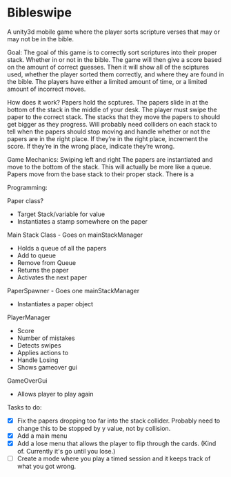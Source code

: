 # Bibleswipe
A unity3d mobile game where the player sorts scripture verses that may or may not be in the bible.

Goal:
The goal of this game is to correctly sort scriptures into their proper stack. Whether in or not in the bible. The game will then give a score based on the amount of correct guesses. Then it will show all of the sciptures used, whether the player sorted them correctly, and where they are found in the bible. The players have either a limited amount of time, or a limited amount of incorrect moves.

How does it work?
Papers hold the scptures. The papers slide in at the bottom of the stack in the middle of your desk. The player must swipe the paper to the correct stack. The stacks that they move the papers to should get bigger as they progress. Will probably need colliders on each stack to tell when the papers should stop moving and handle whether or not the papers are in the right place. If they’re in the right place, increment the score. If they’re in the wrong place, indicate they’re wrong.

Game Mechanics:
Swiping left and right
The papers are instantiated and move to the bottom of the stack. This will actually be more like a queue.
Papers move from the base stack to their proper stack.
There is a

Programming:

Paper class?
 - Target Stack/variable for value
 - Instantiates a stamp somewhere on the paper
 
Main Stack Class - Goes on mainStackManager
 - Holds a queue of all the papers
 - Add to queue
 - Remove from Queue
  - Returns the paper
  - Activates the next paper
  
PaperSpawner - Goes one mainStackManager
 - Instantiates a paper object
 
PlayerManager
 - Score
 - Number of mistakes
 - Detects swipes
  - Applies actions to 
 - Handle Losing
  - Shows gameover gui
  
GameOverGui
 - Allows player to play again
 
 Tasks to do:
- [x] Fix the papers dropping too far into the stack collider. Probably need to change this to be stopped by y value, not by collision.
- [x] Add a main menu
- [x] Add a lose menu that allows the player to flip through the cards. (Kind of. Currently it's go until you lose.)
- [ ] Create a mode where you play a timed session and it keeps track of what you got wrong.
